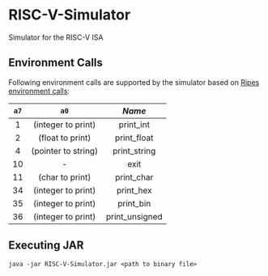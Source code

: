 # RISC-V-Simulator
Simulator for the RISC-V ISA

## Environment Calls
Following environment calls are supported by the simulator based on [Ripes environment calls](https://github.com/mortbopet/Ripes/blob/master/docs/ecalls.md):

|  `a7`  |          `a0`         |     *Name*     |
|:--:|:-------------------:|:------------:|
| 1  | (integer to print)  | print_int    |
| 2  | (float to print) | print_float |
| 4  | (pointer to string) | print_string |
| 10 | -                   | exit         |
| 11 | (char to print) | print_char |
| 34 | (integer to print) | print_hex |
| 35 | (integer to print) | print_bin |
| 36 | (integer to print) | print_unsigned |

## Executing JAR

```shell
java -jar RISC-V-Simulator.jar <path to binary file>
```
